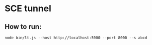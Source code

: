 # SCE tunnel

## How to run:

```
node bin/lt.js --host http://localhost:5000 --port 8000 --s abcd
```